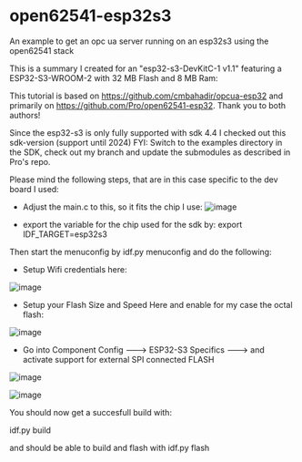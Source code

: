 # open62541-esp32s3
An example to get an opc ua server running on an esp32s3 using the open62541 stack

This is a summary I created for an "esp32-s3-DevKitC-1 v1.1" featuring a ESP32-S3-WROOM-2 with 32 MB Flash and 8 MB Ram:


This tutorial is based on https://github.com/cmbahadir/opcua-esp32 and primarily on https://github.com/Pro/open62541-esp32. Thank you to both authors!

Since the esp32-s3 is only fully supported with sdk 4.4 I checked out this sdk-version (support until 2024) FYI: Switch to the examples directory in the SDK, check out my branch and update the submodules as described in Pro's repo.

Please mind the following steps, that are in this case specific to the dev board I used:
- Adjust the main.c to this, so it fits the chip I use:
![image](https://user-images.githubusercontent.com/6631567/227711571-69690678-5eef-4a28-88d3-5b8f3e0107df.png)

- export the variable for the chip used for the sdk by:
export IDF_TARGET=esp32s3

Then start the menuconfig by idf.py menuconfig and do the following:

- Setup Wifi credentials here:

![image](https://user-images.githubusercontent.com/6631567/227711327-894c9d63-17b5-45ce-8a21-f598d42527cb.png)

- Setup your Flash Size and Speed Here and enable for my case the octal flash:

 ![image](https://user-images.githubusercontent.com/6631567/227711366-599deaa4-dd4d-44ba-9cfe-b91973d62c4d.png)
 
- Go into Component Config ---> ESP32-S3 Specifics ---> and activate support for external SPI connected FLASH

![image](https://user-images.githubusercontent.com/6631567/227711488-c534c544-ac5f-499e-91d2-fe4a535e4fdd.png)

![image](https://user-images.githubusercontent.com/6631567/227711512-8ba68ebe-aa91-45e7-90f6-dbe50cac4f82.png)

You should now get a succesfull build with:

idf.py build

and should be able to build and flash with idf.py flash
